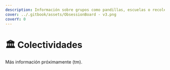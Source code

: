 ```yaml
---
description: Información sobre grupos como pandillas, escuelas o recolecciones.
cover: ../.gitbook/assets/ObsessionBoard - v3.png
coverY: 0
---
```


# 🏛 Colectividades

Más información próximamente (tm).&#x20;

